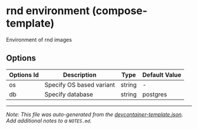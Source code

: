 
# rnd environment (compose-template)

Environment of rnd images

## Options

| Options Id | Description | Type | Default Value |
|-----|-----|-----|-----|
| os | Specify OS based variant | string | - |
| db | Specify database | string | postgres |



---

_Note: This file was auto-generated from the [devcontainer-template.json](https://github.com/bagermen/rnd-images/blob/main/templates/compose-template/devcontainer-template.json).  Add additional notes to a `NOTES.md`._
